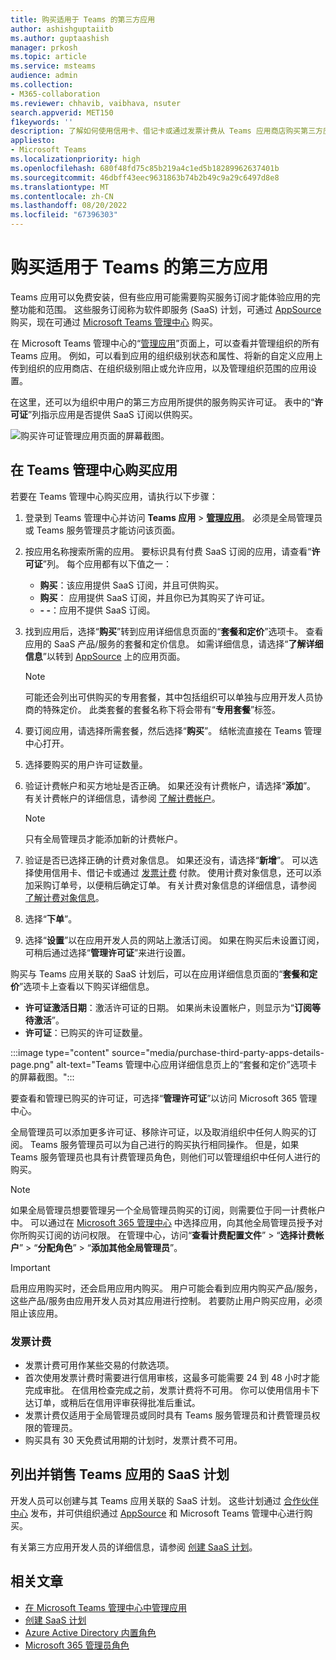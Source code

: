 ```yaml
---
title: 购买适用于 Teams 的第三方应用
author: ashishguptaiitb
ms.author: guptaashish
manager: prkosh
ms.topic: article
ms.service: msteams
audience: admin
ms.collection:
- M365-collaboration
ms.reviewer: chhavib, vaibhava, nsuter
search.appverid: MET150
f1keywords: ''
description: 了解如何使用信用卡、借记卡或通过发票计费从 Teams 应用商店购买第三方应用。
appliesto:
- Microsoft Teams
ms.localizationpriority: high
ms.openlocfilehash: 680f48fd75c85b219a4c1ed5b18289962637401b
ms.sourcegitcommit: 46dbff43eec9631863b74b2b49c9a29c6497d8e8
ms.translationtype: MT
ms.contentlocale: zh-CN
ms.lasthandoff: 08/20/2022
ms.locfileid: "67396303"
---
```

# <a name="purchase-third-party-apps-for-teams"></a>购买适用于 Teams 的第三方应用

Teams 应用可以免费安装，但有些应用可能需要购买服务订阅才能体验应用的完整功能和范围。 这些服务订阅称为软件即服务 (SaaS) 计划，可通过 [AppSource](https://appsource.microsoft.com/) 购买，现在可通过 [Microsoft Teams 管理中心](https://admin.teams.microsoft.com) 购买。

在 Microsoft Teams 管理中心的“[管理应用](manage-apps.md)”页面上，可以查看并管理组织的所有 Teams 应用。 例如，可以看到应用的组织级别状态和属性、将新的自定义应用上传到组织的应用商店、在组织级别阻止或允许应用，以及管理组织范围的应用设置。

在这里，还可以为组织中用户的第三方应用所提供的服务购买许可证。 表中的“**许可证**”列指示应用是否提供 SaaS 订阅以供购买。

![购买许可证管理应用页面的屏幕截图。](media/manage-apps-new-page.png)

## <a name="purchase-apps-in-the-teams-admin-center"></a>在 Teams 管理中心购买应用

若要在 Teams 管理中心购买应用，请执行以下步骤：

1. 登录到 Teams 管理中心并访问 **Teams 应用** > **[管理应用](https://admin.teams.microsoft.com/policies/manage-apps)**。 必须是全局管理员或 Teams 服务管理员才能访问该页面。

1. 按应用名称搜索所需的应用。 要标识具有付费 SaaS 订阅的应用，请查看“**许可证**”列。 每个应用都有以下值之一：
    * **购买**：该应用提供 SaaS 订阅，并且可供购买。  
    * **购买**： 应用提供 SaaS 订阅，并且你已为其购买了许可证。
    * **- -**：应用不提供 SaaS 订阅。

1. 找到应用后，选择“**购买**”转到应用详细信息页面的“**套餐和定价**”选项卡。 查看应用的 SaaS 产品/服务的套餐和定价信息。 如需详细信息，请选择“**了解详细信息**”以转到 [AppSource](https://appsource.microsoft.com/) 上的应用页面。

   > [!NOTE]
   > 可能还会列出可供购买的专用套餐，其中包括组织可以单独与应用开发人员协商的特殊定价。 此类套餐的套餐名称下将会带有“**专用套餐**”标签。

1. 要订阅应用，请选择所需套餐，然后选择“**购买**”。 结帐流直接在 Teams 管理中心打开。

1. 选择要购买的用户许可证数量。

1. 验证计费帐户和买方地址是否正确。 如果还没有计费帐户，请选择“**添加**”。 有关计费帐户的详细信息，请参阅 [了解计费帐户](/microsoft-365/commerce/manage-billing-accounts)。

   > [!NOTE]
   > 只有全局管理员才能添加新的计费帐户。

1. 验证是否已选择正确的计费对象信息。 如果还没有，请选择“**新增**”。 可以选择使用信用卡、借记卡或通过 [发票计费](#invoice-billing) 付款。 使用计费对象信息，还可以添加采购订单号，以便稍后确定订单。 有关计费对象信息的详细信息，请参阅 [了解计费对象信息](/microsoft-365/commerce/billing-and-payments/manage-billing-profiles)。

1. 选择“**下单**”。

1. 选择“**设置**”以在应用开发人员的网站上激活订阅。 如果在购买后未设置订阅，可稍后通过选择“**管理许可证**”来进行设置。

购买与 Teams 应用关联的 SaaS 计划后，可以在应用详细信息页面的“**套餐和定价**”选项卡上查看以下购买详细信息。

* **许可证激活日期**：激活许可证的日期。 如果尚未设置帐户，则显示为“**订阅等待激活**”。
* **许可证**：已购买的许可证数量。

:::image type="content" source="media/purchase-third-party-apps-details-page.png" alt-text="Teams 管理中心应用详细信息页上的“套餐和定价”选项卡的屏幕截图。":::

要查看和管理已购买的许可证，可选择“**管理许可证**”以访问 Microsoft 365 管理中心。

全局管理员可以添加更多许可证、移除许可证，以及取消组织中任何人购买的订阅。 Teams 服务管理员可以为自己进行的购买执行相同操作。 但是，如果 Teams 服务管理员也具有计费管理员角色，则他们可以管理组织中任何人进行的购买。

> [!NOTE]
> 如果全局管理员想要管理另一个全局管理员购买的订阅，则需要位于同一计费帐户中。 可以通过在 [Microsoft 365 管理中心](https://admin.microsoft.com) 中选择应用，向其他全局管理员授予对你所购买订阅的访问权限。 在管理中心，访问“**查看计费配置文件**” > “**选择计费帐户**” > “**分配角色**” > “**添加其他全局管理员**”。

> [!IMPORTANT]
> 启用应用购买时，还会启用应用内购买。 用户可能会看到应用内购买产品/服务，这些产品/服务由应用开发人员对其应用进行控制。 若要防止用户购买应用，必须阻止该应用。

### <a name="invoice-billing"></a>发票计费

* 发票计费可用作某些交易的付款选项。
* 首次使用发票计费时需要进行信用审核，这最多可能需要 24 到 48 小时才能完成审批。 在信用检查完成之前，发票计费将不可用。 你可以使用信用卡下达订单，或稍后在信用评审获得批准后重试。
* 发票计费仅适用于全局管理员或同时具有 Teams 服务管理员和计费管理员权限的管理员。
* 购买具有 30 天免费试用期的计划时，发票计费不可用。

## <a name="list-and-sell-a-saas-offer-for-a-teams-app"></a>列出并销售 Teams 应用的 SaaS 计划

开发人员可以创建与其 Teams 应用关联的 SaaS 计划。 这些计划通过 [合作伙伴中心](https://partner.microsoft.com) 发布，并可供组织通过 [AppSource](https://appsource.microsoft.com/) 和 Microsoft Teams 管理中心进行购买。

有关第三方应用开发人员的详细信息，请参阅 [创建 SaaS 计划](/azure/marketplace/partner-center-portal/create-new-saas-offer)。

## <a name="related-articles"></a>相关文章

* [在 Microsoft Teams 管理中心中管理应用](manage-apps.md)
* [创建 SaaS 计划](/azure/marketplace/partner-center-portal/create-new-saas-offer)
* [Azure Active Directory 内置角色](/azure/active-directory/roles/permissions-reference)
* [Microsoft 365 管理员角色](/microsoft-365/admin/add-users/about-admin-roles)
